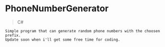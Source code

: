 # PhoneNumberGenerator

> C#

```
Simple program that can generate random phone numbers with the choosen prefix.
Update soon when i'll get some free time for coding.
```

